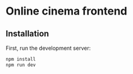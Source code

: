 # Online cinema frontend

## Installation

First, run the development server:

```bash
npm install
npm run dev
```
